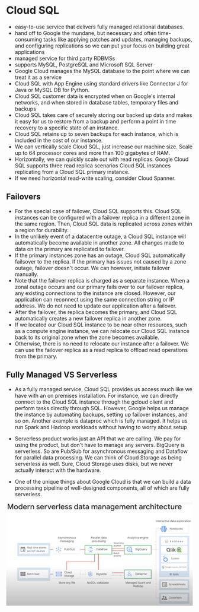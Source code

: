 # Cloud SQL

- easy-to-use service that delivers fully managed relational databases.
- hand off to Google the mundane, but necessary and often time-consuming tasks like applying patches and updates, managing backups, and configuring replications so we can put your focus on building great applications
- managed service for third party RDBMSs
- supports MySQL, PostgreSQL and Microsoft SQL Server
- Google Cloud manages the MySQL database to the point where we can treat it as a service
- Cloud SQL with App Engine using standard drivers like Connector J for Java or MySQL DB for Python.
- Cloud SQL customer data is encrypted when on Google's internal networks, and when stored in database tables, temporary files and backups
- Cloud SQL takes care of securely storing our backed up data and makes it easy for us to restore from a backup and perform a point in time recovery to a specific state of an instance.
- Cloud SQL retains up to seven backups for each instance, which is included in the cost of our instance.
- We can vertically scale Cloud SQL, just increase our machine size. Scale up to 64 processor cores and more than 100 gigabytes of RAM.
- Horizontally, we can quickly scale out with read replicas. Google Cloud SQL supports three read replica scenarios Cloud SQL instances replicating from a Cloud SQL primary instance.
- If we need horizontal read-write scaling, consider Cloud Spanner.

## Failovers

- For the special case of failover, Cloud SQL supports this. Cloud SQL instances can be configured with a failover replica in a different zone in the same region. Then, Cloud SQL data is replicated across zones within a region for durability.
- In the unlikely event of a datacentre outage, a Cloud SQL instance will automatically become available in another zone. All changes made to data on the primary are replicated to failover.
- If the primary instances zone has an outage, Cloud SQL automatically failsover to the replica. If the primary has issues not caused by a zone outage, failover doesn't occur. We can however, initiate failover manually.
- Note that the failover replica is charged as a separate instance. When a zonal outage occurs and our primary fails over to our failover replica, any existing connections to the instance are closed. However, our application can reconnect using the same connection string or IP address. We do not need to update our application after a failover.
- After the failover, the replica becomes the primary, and Cloud SQL automatically creates a new failover replica in another zone.
- If we located our Cloud SQL instance to be near other resources, such as a compute engine instance, we can relocate our Cloud SQL instance back to its original zone when the zone becomes available.
- Otherwise, there is no need to relocate our instance after a failover. We can use the failover replica as a read replica to offload read operations from the primary.

## Fully Managed VS Serverless

- As a fully managed service, Cloud SQL provides us access much like we have with an on premises installation. For instance, we can directly connect to the Cloud SQL instance through the gcloud client and perform tasks directly through SQL. However, Google helps us manage the instance by automating backups, setting up failover instances, and so on. Another example is dataproc which is fully managed. It helps us run Spark and Hadoop workloads without having to worry about setup

- Serverless product works just an API that we are calling. We pay for using the product, but don't have to manage any servers. BigQuery is serverless. So are Pub/Sub for asynchronous messaging and Dataflow for parallel data processing. We can think of Cloud Storage as being serverless as well. Sure, Cloud Storage uses disks, but we never actually interact with the hardware.

- One of the unique things about Google Cloud is that we can build a data processing pipeline of well-designed components, all of which are fully serverless.

![Alt text](./modern-serverless-arch.png)
